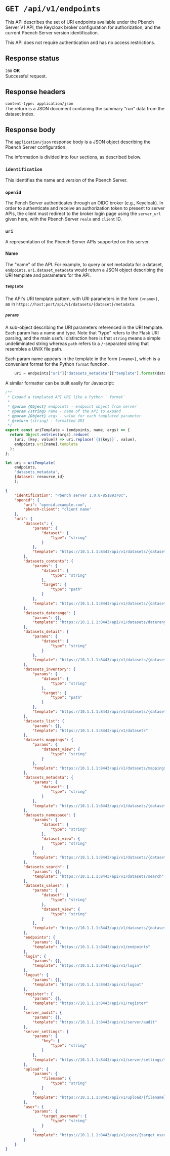 # `GET /api/v1/endpoints`

This API describes the set of URI endpoints available under the Pbench Server
V1 API, the Keycloak broker configuration for authorization, and the current
Pbench Server version identification.

This API does not require authentication and has no access restrictions.

## Response status

`200`   **OK** \
Successful request.

## Response headers

`content-type: application/json` \
The return is a JSON document containing the summary "run" data from the
dataset index.

## Response body

The `application/json` response body is a JSON object describing the Pbench
Server configuration.

The information is divided into four sections, as described below.

### `identification`

This identifies the name and version of the Pbench Server.

### `openid`

The Pench Server authenticates through an OIDC broker (e.g., Keycloak). In order
to authenticate and receive an authorization token to present to server APIs, the
client must redirect to the broker login page using the `server_url` given here,
with the Pbench Server `realm` and `client` ID.

### `uri`

A representation of the Pbench Server APIs supported on this server.

#### Name

The "name" of the API. For example, to query or set metadata for a dataset,
`endpoints.uri.dataset_metadata` would return a JSON object describing the
URI template and parameters for the API.

##### `template`

The API's URI template pattern, with URI parameters in the form `{<name>}`, as in
`https://host:port/api/v1/datasets/{dataset}/metadata`.

##### `params`

A sub-object describing the URI parameters referenced in the URI template. Each
param has a name and type. Note that "type" refers to the Flask URI parsing, and
the main useful distinction here is that `string` means a simple undeliminated
string whereas `path` refers to a `/`-separated string that resembles a UNIX file
path.

Each param name appears in the template in the form `{<name>}`, which is a convenient
format for the Python `format` function.

```python
    uri = endpoints["uri"]["datasets_metadata"]["template"].format(dataset=id)
```

A similar formatter can be built easily for Javascript:

```javascript
/**
 * Expand a templated API URI like a Python `.format`
 *
 * @param {Object} endpoints - endpoint object from server
 * @param {string} name - name of the API to expand
 * @param {Object} args - value for each templated parameter
 * @return {string} - formatted URI
 */
export const uriTemplate = (endpoints, name, args) => {
  return Object.entries(args).reduce(
    (uri, [key, value]) => uri.replace(`{${key}}`, value),
    endpoints.uri[name].template
  );
};

let uri = uriTemplate(
    endpoints,
    'datasets_metadata',
    {dataset: resource_id}
    );
```

```json
{
    "identification": "Pbench server 1.0.0-85189370c",
    "openid": {
        "uri": "openid.example.com",
        "pbench-client": "client name"
    },
    "uri": {
        "datasets": {
            "params": {
                "dataset": {
                    "type": "string"
                }
            },
            "template": "https://10.1.1.1:8443/api/v1/datasets/{dataset}"
        },
        "datasets_contents": {
            "params": {
                "dataset": {
                    "type": "string"
                },
                "target": {
                    "type": "path"
                }
            },
            "template": "https://10.1.1.1:8443/api/v1/datasets/{dataset}/contents/{target}"
        },
        "datasets_daterange": {
            "params": {},
            "template": "https://10.1.1.1:8443/api/v1/datasets/daterange"
        },
        "datasets_detail": {
            "params": {
                "dataset": {
                    "type": "string"
                }
            },
            "template": "https://10.1.1.1:8443/api/v1/datasets/{dataset}/detail"
        },
        "datasets_inventory": {
            "params": {
                "dataset": {
                    "type": "string"
                },
                "target": {
                    "type": "path"
                }
            },
            "template": "https://10.1.1.1:8443/api/v1/datasets/{dataset}/inventory/{target}"
        },
        "datasets_list": {
            "params": {},
            "template": "https://10.1.1.1:8443/api/v1/datasets"
        },
        "datasets_mappings": {
            "params": {
                "dataset_view": {
                    "type": "string"
                }
            },
            "template": "https://10.1.1.1:8443/api/v1/datasets/mappings/{dataset_view}"
        },
        "datasets_metadata": {
            "params": {
                "dataset": {
                    "type": "string"
                }
            },
            "template": "https://10.1.1.1:8443/api/v1/datasets/{dataset}/metadata"
        },
        "datasets_namespace": {
            "params": {
                "dataset": {
                    "type": "string"
                },
                "dataset_view": {
                    "type": "string"
                }
            },
            "template": "https://10.1.1.1:8443/api/v1/datasets/{dataset}/namespace/{dataset_view}"
        },
        "datasets_search": {
            "params": {},
            "template": "https://10.1.1.1:8443/api/v1/datasets/search"
        },
        "datasets_values": {
            "params": {
                "dataset": {
                    "type": "string"
                },
                "dataset_view": {
                    "type": "string"
                }
            },
            "template": "https://10.1.1.1:8443/api/v1/datasets/{dataset}/values/{dataset_view}"
        },
        "endpoints": {
            "params": {},
            "template": "https://10.1.1.1:8443/api/v1/endpoints"
        },
        "login": {
            "params": {},
            "template": "https://10.1.1.1:8443/api/v1/login"
        },
        "logout": {
            "params": {},
            "template": "https://10.1.1.1:8443/api/v1/logout"
        },
        "register": {
            "params": {},
            "template": "https://10.1.1.1:8443/api/v1/register"
        },
        "server_audit": {
            "params": {},
            "template": "https://10.1.1.1:8443/api/v1/server/audit"
        },
        "server_settings": {
            "params": {
                "key": {
                    "type": "string"
                }
            },
            "template": "https://10.1.1.1:8443/api/v1/server/settings/{key}"
        },
        "upload": {
            "params": {
                "filename": {
                    "type": "string"
                }
            },
            "template": "https://10.1.1.1:8443/api/v1/upload/{filename}"
        },
        "user": {
            "params": {
                "target_username": {
                    "type": "string"
                }
            },
            "template": "https://10.1.1.1:8443/api/v1/user/{target_username}"
        }
    }
}
```
